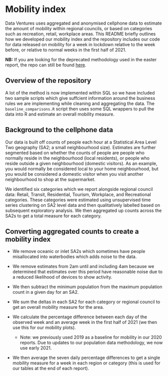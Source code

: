 # Mobility index

Data Ventures uses aggregated and anonymised cellphone data to estimate the amount of mobility within regional councils, or based on categories such as recreation, retail, workplace areas. This README briefly outlines how we developed our mobility index and the repository includes our code for data released on mobility for a week in lockdown relative to the week before, or relative to normal weeks in the first half of 2021.

**NB:** If you are looking for the deprecated methodology used in the easter report, the repo can still be found [here](https://github.com/dataventuresnz/easter-mobility-index).

## Overview of the repository

A lot of the method is now implemented within SQL so we have included two sample scripts which give suffcient information around the business rules we are implementing while cleaning and aggregating the data. The `baseline_comparisons.R` script then uses some SQL wrappers to pull the data into R and estimate an overall mobility measure.

## Background to the cellphone data

Our data is built off counts of people each hour at a Statistical Area Level Two  geography (SA2; a small neighbourhood size). Estimates are further segmented based on whether the counts of people are people who normally reside in the neighbourhood (local residents), or people who reside outside a given neighbourhood (domestic visitors). As an example, you would normally be considered local to your home neighbourhood, but you would be considered a domestic visitor when you visit another neighbourhood to shop at the supermarket.

We identified six categories which we report alongside regional council data: Retail, Transit, Residential, Tourism, Workplace, and Recreational categories. These categories were estimated using unsupervised time series clustering on SA2 level data and then qualitatively labelled based on subsequent exploratory analysis. We then aggregated up counts across the SA2s to get a total measure for each category.

## Converting aggregated counts to create a mobility index

* We remove oceanic or inlet SA2s which sometimes have people misallocated into waterbodies which adds noise to the data.

* We remove estimates from 2am until and including 4am because we determined that estimates over this period have reasonable noise due to a reduced likelihood of devices to show activity.

* We then subtract the minimum population from the maximum population count in a given day for an SA2.

* We sum the deltas in each SA2 for each category or regional council to get an overall mobility measure for the area.

* We calculate the percentage difference between each day of the observed week and an average week in the first half of 2021 (we then use this for our mobility plots).
  * Note: we previously used 2019 as a baseline for mobility in our 2020 reports. Due to updates to our population data methodology, we now use early 2021.

* We then average the seven daily percentage differences to get a single mobility measure for a week in each region or category (this is used for our tables at the end of each report).
